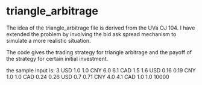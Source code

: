 triangle_arbitrage
==================

The idea of the triangle_arbitrage file is derived from the UVa OJ 104. I have extended the problem by involving the bid ask spread  mechanism to simulate a more realistic situation.

The code gives the trading strategy for triangle arbitrage and the payoff of the strategy for certain initial investment.


the sample input is:
3
USD 1.0 1.0
CNY 6.0 6.1
CAD 1.5 1.6
USD 0.16 0.19
CNY 1.0 1.0
CAD 0.24 0.26
USD 0.7 0.71
CNY 4.0 4.1
CAD 1.0 1.0
10000


